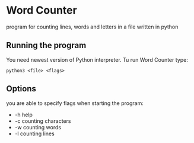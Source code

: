 Word Counter
===

program for counting lines, words and letters in a file written in python

Running the program
---
You need newest version of Python interpreter.
Tu run Word Counter type:

```
python3 <file> <flags>
```

Options
---  
you are able to specify flags when starting the program:
* -h    help
* -c counting characters
* -w counting words
* -l counting lines